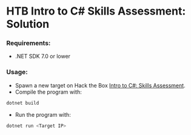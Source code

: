 # HTB Intro to C# Skills Assessment: Solution

### Requirements:
- .NET SDK 7.0 or lower

### Usage:
- Spawn a new target on Hack the Box [Intro to C#: Skills Assessment](https://academy.hackthebox.com/module/228/section/2443).
- Compile the program with: <br />

```bash
dotnet build
```
- Run the program with: <br />
```bash
dotnet run <Target IP>
```
